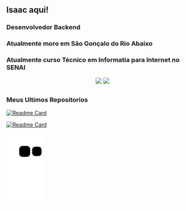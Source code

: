 ## Isaac aqui!
### Desenvolvedor Backend
### Atualmente moro em São Gonçalo do Rio Abaixo
### Atualmente curso Técnico em Informatia para Internet no SENAI
<div align="center">
 
  <img height="180em" src="https://github-readme-stats.vercel.app/api?username=IsaacMRodrigues&show_icons=true&theme=dracula&include_all_commits=true&count_private=false"/>
  <img height="180em" src="https://github-readme-stats.vercel.app/api/top-langs/?username=IsaacMRodrigues&layout=compact&langs_count=7&theme=dracula"/>
</div>
  
  ##

  ### Meus Ultimos Repositorios

  [![Readme Card](https://github-readme-stats.vercel.app/api/pin/?username=IsaacMRodrigues&repo=API_Departamento&theme=transparent)](https://github.com/IsaacMRodrigues/API_Departamento)

  [![Readme Card](https://github-readme-stats.vercel.app/api/pin/?username=IsaacMRodrigues&repo=collections-java-api-2023&theme=transparent)](https://github.com/IsaacMRodrigues/collections-java-api-2023)
 
<div> 
  
 
  ![Snake animation](https://github.com/rafaballerini/rafaballerini/blob/output/github-contribution-grid-snake.svg)
 
</div>
 

